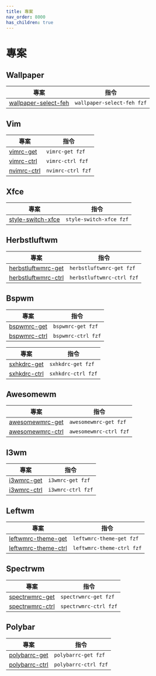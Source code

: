 ```yaml
---
title: 專案
nav_order: 8000
has_children: true
---
```


# 專案


## Wallpaper

| 專案 | 指令 |
| --- | --- |
| [wallpaper-select-feh](https://samwhelp.github.io/note-about-fzf/read/project/wallpaper-select/wallpaper-select-feh) | `wallpaper-select-feh fzf` |


## Vim

| 專案 | 指令 |
| --- | --- |
| [vimrc-get](https://samwhelp.github.io/note-about-vim/read/project/vimrc-profile/vimrc-get) | `vimrc-get fzf` |
| [vimrc-ctrl](https://samwhelp.github.io/note-about-vim/read/project/vimrc-profile/vimrc-ctrl) | `vimrc-ctrl fzf` |
| [nvimrc-ctrl](https://samwhelp.github.io/note-about-vim/read/project/vimrc-profile/nvimrc-ctrl) | `nvimrc-ctrl fzf` |


## Xfce

| 專案 | 指令 |
| --- | --- |
| [style-switch-xfce](https://samwhelp.github.io/note-about-manjaro/read/project/style-xfce/style-switch-xfce.html) | `style-switch-xfce fzf` |


## Herbstluftwm

| 專案 | 指令 |
| --- | --- |
| [herbstluftwmrc-get](https://samwhelp.github.io/note-about-herbstluftwm/read/project/herbstluftwmrc-profile/herbstluftwmrc-get.html) | `herbstluftwmrc-get fzf` |
| [herbstluftwmrc-ctrl](https://samwhelp.github.io/note-about-herbstluftwm/read/project/herbstluftwmrc-profile/herbstluftwmrc-ctrl.html) | `herbstluftwmrc-ctrl fzf` |


## Bspwm

| 專案 | 指令 |
| --- | --- |
| [bspwmrc-get](https://samwhelp.github.io/note-about-bspwm/read/project/bspwmrc-profile/bspwmrc-get.html) | `bspwmrc-get fzf` |
| [bspwmrc-ctrl](https://samwhelp.github.io/note-about-bspwm/read/project/bspwmrc-profile/bspwmrc-ctrl.html) | `bspwmrc-ctrl fzf` |


| 專案 | 指令 |
| --- | --- |
| [sxhkdrc-get](https://samwhelp.github.io/note-about-bspwm/read/project/sxhkdrc-profile/sxhkdrc-get.html) | `sxhkdrc-get fzf` |
| [sxhkdrc-ctrl](https://samwhelp.github.io/note-about-bspwm/read/project/sxhkdrc-profile/sxhkdrc-ctrl.html) | `sxhkdrc-ctrl fzf` |


## Awesomewm

| 專案 | 指令 |
| --- | --- |
| [awesomewmrc-get](https://samwhelp.github.io/note-about-awesome-wm/read/project/awesomewmrc-profile/awesomewmrc-get.html) | `awesomewmrc-get fzf` |
| [awesomewmrc-ctrl](https://samwhelp.github.io/note-about-awesome-wm/read/project/awesomewmrc-profile/awesomewmrc-ctrl.html) | `awesomewmrc-ctrl fzf` |


## I3wm

| 專案 | 指令 |
| --- | --- |
| [i3wmrc-get](https://samwhelp.github.io/note-about-i3wm/read/project/i3wmrc-profile/i3wmrc-get.html) | `i3wmrc-get fzf` |
| [i3wmrc-ctrl](https://samwhelp.github.io/note-about-i3wm/read/project/i3wmrc-profile/i3wmrc-ctrl.html) | `i3wmrc-ctrl fzf` |


## Leftwm

| 專案 | 指令 |
| --- | --- |
| [leftwmrc-theme-get](https://samwhelp.github.io/note-about-leftwm/read/project/leftwmrc-profile/leftwmrc-theme-get.html) | `leftwmrc-theme-get fzf` |
| [leftwmrc-theme-ctrl](https://samwhelp.github.io/note-about-leftwm/read/project/leftwmrc-profile/leftwmrc-theme-ctrl.html) | `leftwmrc-theme-ctrl fzf` |


## Spectrwm

| 專案 | 指令 |
| --- | --- |
| [spectrwmrc-get](https://samwhelp.github.io/note-about-spectrwm/read/project/spectrwmrc-profile/spectrwmrc-get.html) | `spectrwmrc-get fzf` |
| [spectrwmrc-ctrl](https://samwhelp.github.io/note-about-spectrwm/read/project/spectrwmrc-profile/spectrwmrc-ctrl.html) | `spectrwmrc-ctrl fzf` |


## Polybar

| 專案 | 指令 |
| --- | --- |
| [polybarrc-get](https://samwhelp.github.io/note-about-polybar/read/project/polybarrc-profile/polybarrc-get.html) | `polybarrc-get fzf` |
| [polybarrc-ctrl](https://samwhelp.github.io/note-about-polybar/read/project/polybarrc-profile/polybarrc-ctrl.html) | `polybarrc-ctrl fzf` |
